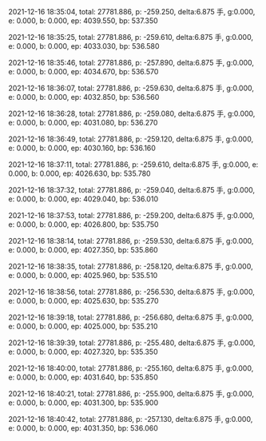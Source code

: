 2021-12-16 18:35:04, total: 27781.886, p: -259.250, delta:6.875 手, g:0.000, e: 0.000, b: 0.000, ep: 4039.550, bp: 537.350

2021-12-16 18:35:25, total: 27781.886, p: -259.610, delta:6.875 手, g:0.000, e: 0.000, b: 0.000, ep: 4033.030, bp: 536.580

2021-12-16 18:35:46, total: 27781.886, p: -257.890, delta:6.875 手, g:0.000, e: 0.000, b: 0.000, ep: 4034.670, bp: 536.570

2021-12-16 18:36:07, total: 27781.886, p: -259.630, delta:6.875 手, g:0.000, e: 0.000, b: 0.000, ep: 4032.850, bp: 536.560

2021-12-16 18:36:28, total: 27781.886, p: -259.080, delta:6.875 手, g:0.000, e: 0.000, b: 0.000, ep: 4031.080, bp: 536.270

2021-12-16 18:36:49, total: 27781.886, p: -259.120, delta:6.875 手, g:0.000, e: 0.000, b: 0.000, ep: 4030.160, bp: 536.160

2021-12-16 18:37:11, total: 27781.886, p: -259.610, delta:6.875 手, g:0.000, e: 0.000, b: 0.000, ep: 4026.630, bp: 535.780

2021-12-16 18:37:32, total: 27781.886, p: -259.040, delta:6.875 手, g:0.000, e: 0.000, b: 0.000, ep: 4029.040, bp: 536.010

2021-12-16 18:37:53, total: 27781.886, p: -259.200, delta:6.875 手, g:0.000, e: 0.000, b: 0.000, ep: 4026.800, bp: 535.750

2021-12-16 18:38:14, total: 27781.886, p: -259.530, delta:6.875 手, g:0.000, e: 0.000, b: 0.000, ep: 4027.350, bp: 535.860

2021-12-16 18:38:35, total: 27781.886, p: -258.120, delta:6.875 手, g:0.000, e: 0.000, b: 0.000, ep: 4025.960, bp: 535.510

2021-12-16 18:38:56, total: 27781.886, p: -256.530, delta:6.875 手, g:0.000, e: 0.000, b: 0.000, ep: 4025.630, bp: 535.270

2021-12-16 18:39:18, total: 27781.886, p: -256.680, delta:6.875 手, g:0.000, e: 0.000, b: 0.000, ep: 4025.000, bp: 535.210

2021-12-16 18:39:39, total: 27781.886, p: -255.480, delta:6.875 手, g:0.000, e: 0.000, b: 0.000, ep: 4027.320, bp: 535.350

2021-12-16 18:40:00, total: 27781.886, p: -255.160, delta:6.875 手, g:0.000, e: 0.000, b: 0.000, ep: 4031.640, bp: 535.850

2021-12-16 18:40:21, total: 27781.886, p: -255.900, delta:6.875 手, g:0.000, e: 0.000, b: 0.000, ep: 4031.300, bp: 535.900

2021-12-16 18:40:42, total: 27781.886, p: -257.130, delta:6.875 手, g:0.000, e: 0.000, b: 0.000, ep: 4031.350, bp: 536.060